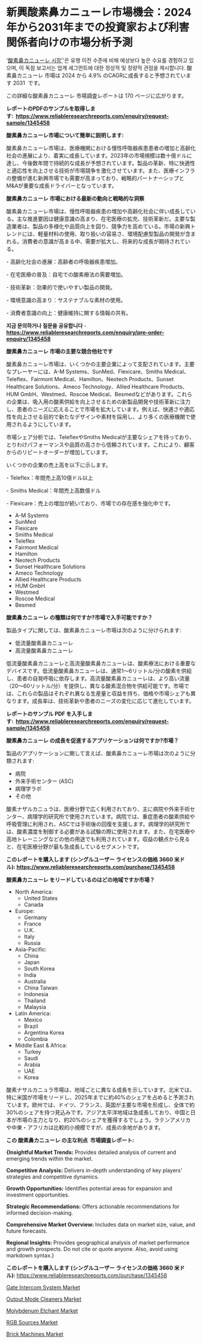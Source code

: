 <p><h1>新興酸素鼻カニューレ市場機会：2024年から2031年までの投資家および利害関係者向けの市場分析予測</h1></p><p>'<a href="https://www.reliableresearchreports.com/global-oxygen-nasal-cannula-market-r1345458?utm_campaign=110&utm_medium=36&utm_source=Github&utm_content=ia&utm_term=25102024&utm_id=oxygen-nasal-cannula">酸素鼻カニューレ 시장'</a>'은 유행 이전 수준에 비해 예상보다 높은 수요를 경험하고 있으며, 이 독점 보고서는 업계 세그먼트에 대한 정성적 및 정량적 관점을 제시합니다. 酸素鼻カニューレ 市場は 2024 から 4.9% のCAGRに成長すると予想されています 2031&nbsp; です。</p>
<p>この詳細な酸素鼻カニューレ 市場調査レポートは 170 ページに広がります。</p>
<p><strong>レポートのPDFのサンプルを取得します</strong><strong>:&nbsp;&nbsp;<a href="https://www.reliableresearchreports.com/enquiry/request-sample/1345458?utm_campaign=110&utm_medium=36&utm_source=Github&utm_content=ia&utm_term=25102024&utm_id=oxygen-nasal-cannula">https://www.reliableresearchreports.com/enquiry/request-sample/1345458</a></strong></p>
<p><strong>酸素鼻カニューレ市場について簡単に説明します:</strong></p>
<p><p>酸素鼻カニューレ市場は、医療機関における慢性呼吸器疾患患者の増加と高齢化社会の進展により、着実に成長しています。2023年の市場規模は数十億ドルに達し、今後数年間で持続的な成長が予想されています。製品の革新、特に快適性と適応性を向上させる技術が市場競争を激化させています。また、医療インフラの整備が進む新興市場でも需要が高まっており、戦略的パートナーシップとM&Aが重要な成長ドライバーとなっています。</p></p>
<p><strong>酸素鼻カニューレ 市場における最新の動向と戦略的な洞察</strong></p>
<p><p>酸素鼻カニューレ市場は、慢性呼吸器疾患の増加や高齢化社会に伴い成長している。主な推進要因は健康意識の高まり、在宅医療の拡充、技術革新だ。主要な製造業者は、製品の多様化や品質向上を図り、競争力を高めている。市場の新興トレンドには、軽量材料の使用、取り扱いの容易さ、環境配慮型製品の開発が含まれる。消費者の意識が高まる中、需要が拡大し、将来的な成長が期待されている。</p><p>- 高齢化社会の進展：高齢者の呼吸器疾患増加。</p><p>- 在宅医療の普及：自宅での酸素療法の需要増加。</p><p>- 技術革新：効果的で使いやすい製品の開発。</p><p>- 環境意識の高まり：サステナブルな素材の使用。</p><p>- 消費者意識の向上：健康維持に関する情報の共有。</p></p>
<p><strong>지금 문의하거나 질문을 공유합니다</strong><strong>&nbsp;</strong>-<strong><a href="https://www.reliableresearchreports.com/enquiry/pre-order-enquiry/1345458?utm_campaign=110&utm_medium=36&utm_source=Github&utm_content=ia&utm_term=25102024&utm_id=oxygen-nasal-cannula">https://www.reliableresearchreports.com/enquiry/pre-order-enquiry/1345458</a></strong></p>
<p><strong>酸素鼻カニューレ 市場の主要な競合他社です</strong></p>
<p><p>酸素鼻カニューレ市場は、いくつかの主要企業によって支配されています。主要なプレーヤーには、A-M Systems、SunMed、Flexicare、Smiths Medical、Teleflex、Fairmont Medical、Hamilton、Neotech Products、Sunset Healthcare Solutions、Ameco Technology、Allied Healthcare Products、HUM GmbH、Westmed、Roscoe Medical、Besmedなどがあります。これらの企業は、吸入用の酸素供給を向上させるための新製品開発や技術革新に注力し、患者のニーズに応えることで市場を拡大しています。例えば、快適さや適応性を向上させる目的で新たなデザインや素材を採用し、より多くの医療機関で使用されるようにしています。</p><p>市場シェア分析では、TeleflexやSmiths Medicalが主要なシェアを持っており、とりわけパフォーマンスや品質の高さから信頼されています。これにより、顧客からのリピートオーダーが増加しています。</p><p>いくつかの企業の売上高を以下に示します。</p><p>- Teleflex：年間売上高10億ドル以上</p><p>- Smiths Medical：年間売上高数億ドル</p><p>- Flexicare：売上の増加が続いており、市場での存在感を強化中です。</p></p>
<p><ul><li>A-M Systems</li><li>SunMed</li><li>Flexicare</li><li>Smiths Medical</li><li>Teleflex</li><li>Fairmont Medical</li><li>Hamilton</li><li>Neotech Products</li><li>Sunset Healthcare Solutions</li><li>Ameco Technology</li><li>Allied Healthcare Products</li><li>HUM GmbH</li><li>Westmed</li><li>Roscoe Medical</li><li>Besmed</li></ul></p>
<p><strong>酸素鼻カニューレ の種類は何ですか?市場で入手可能ですか？</strong></p>
<p>製品タイプに関しては、酸素鼻カニューレ市場は次のように分けられます:</p>
<p><ul><li>低流量酸素鼻カニューレ</li><li>高流量酸素鼻カニューレ</li></ul></p>
<p><p>低流量酸素鼻カニューレと高流量酸素鼻カニューレは、酸素療法における重要なデバイスです。低流量酸素鼻カニューレは、通常1〜6リットル/分の酸素を供給し、患者の自発呼吸に依存します。高流量酸素鼻カニューレは、より高い流量（20〜60リットル/分）を提供し、異なる酸素混合物を供給可能です。市場では、これらの製品はそれぞれ異なる生産量と収益を持ち、価格や市場シェアも異なります。成長率は、技術革新や患者のニーズの変化に応じて進化しています。</p></p>
<p><strong>レポートのサンプル PDF を入手します:&nbsp;</strong><strong>&nbsp;<a href="https://www.reliableresearchreports.com/enquiry/request-sample/1345458?utm_campaign=110&utm_medium=36&utm_source=Github&utm_content=ia&utm_term=25102024&utm_id=oxygen-nasal-cannula">https://www.reliableresearchreports.com/enquiry/request-sample/1345458</a></strong></p>
<p><strong>酸素鼻カニューレ の成長を促進するアプリケーションは何ですか?市場？</strong></p>
<p>製品のアプリケーションに関して言えば、酸素鼻カニューレ市場は次のように分類されます:</p>
<p><ul><li>病院</li><li>外来手術センター (ASC)</li><li>病理学ラボ</li><li>その他</li></ul></p>
<p><p>酸素ナザルカニュラは、医療分野で広く利用されており、主に病院や外来手術センター、病理学的研究所で使用されています。病院では、重症患者の酸素供給や呼吸管理に利用され、ASCでは手術後の回復を支援します。病理学的研究所では、酸素濃度を制御する必要がある試験の際に使用されます。また、在宅医療や高地トレーニングなどの他の用途でも利用されています。収益の観点から見ると、在宅医療分野が最も急成長しているセグメントです。</p></p>
<p><strong>このレポートを購入します (シングルユーザー ライセンスの価格 3660 米ドル):</strong><strong>&nbsp;<a href="https://www.reliableresearchreports.com/purchase/1345458?utm_campaign=110&utm_medium=36&utm_source=Github&utm_content=ia&utm_term=25102024&utm_id=oxygen-nasal-cannula">https://www.reliableresearchreports.com/purchase/1345458</a></strong></p>
<p><strong>酸素鼻カニューレ をリードしているのはどの地域ですか市場？</strong></p>
<p><ul>
    <li>
        North America:
        <ul>
            <li>United States</li>
            <li>Canada</li>
        </ul>
    </li>
    <li>
        Europe:
        <ul>
            <li>Germany</li>
            <li>France</li>
            <li>U.K.</li>
            <li>Italy</li>
            <li>Russia</li>
        </ul>
    </li>
    <li>
        Asia-Pacific:
        <ul>
            <li>China</li>
            <li>Japan</li>
            <li>South Korea</li>
            <li>India</li>
            <li>Australia</li>
            <li>China Taiwan</li>
            <li>Indonesia</li>
            <li>Thailand</li>
            <li>Malaysia</li>
        </ul>
    </li>
    <li>
        Latin America:
        <ul>
            <li>Mexico</li>
            <li>Brazil</li>
            <li>Argentina Korea</li>
            <li>Colombia</li>
        </ul>
    </li>
    <li>
        Middle East & Africa:
        <ul>
            <li>Turkey</li>
            <li>Saudi</li>
            <li>Arabia</li>
            <li>UAE</li>
            <li>Korea</li>
        </ul>
    </li>
    </ul></p>
<p><p>酸素ナサルカニュラ市場は、地域ごとに異なる成長を示しています。北米では、特に米国が市場をリードし、2025年までに約40%のシェアを占めると予測されています。欧州では、ドイツ、フランス、英国が主要な市場を形成し、全体で約30%のシェアを持つ見込みです。アジア太平洋地域は急成長しており、中国と日本が市場の主力となり、約20%のシェアを獲得するでしょう。ラテンアメリカや中東・アフリカは比較的小規模ですが、成長の余地があります。</p></p>
<p><strong>この 酸素鼻カニューレ の主な利点&nbsp; 市場調査レポート:</strong></p>
<p><strong>{Insightful Market Trends:</strong> Provides detailed analysis of current and emerging trends within the market.</p>
<p><strong>Competitive Analysis:</strong> Delivers in-depth understanding of key players' strategies and competitive dynamics.</p>
<p><strong>Growth Opportunities:</strong> Identifies potential areas for expansion and investment opportunities.</p>
<p><strong>Strategic Recommendations:</strong> Offers actionable recommendations for informed decision-making.</p>
<p><strong>Comprehensive Market Overview: </strong>Includes data on market size, value, and future forecasts.</p>
<p><strong>Regional Insights: </strong>Provides geographical analysis of market performance and growth prospects. Do not cite or quote anyone. Also, avoid using markdown syntax.}</p>
<p><strong>このレポートを購入します (シングルユーザー ライセンスの価格 3660 米ドル):&nbsp;</strong><a href="https://www.reliableresearchreports.com/purchase/1345458?utm_campaign=110&utm_medium=36&utm_source=Github&utm_content=ia&utm_term=25102024&utm_id=oxygen-nasal-cannula">https://www.reliableresearchreports.com/purchase/1345458</a></p>
<p><p><a href="https://issuu.com/reportprime-2/docs/gate-intercom-system-market-size-20_692cf7d66993d5?utm_campaign=110&utm_medium=36&utm_source=Github&utm_content=ia&utm_term=25102024&utm_id=oxygen-nasal-cannula">Gate Intercom System Market</a></p><p><a href="https://www.linkedin.com/pulse/global-output-mode-cleaners-market-product-types-applications-21ync?utm_campaign=110&utm_medium=36&utm_source=Github&utm_content=ia&utm_term=25102024&utm_id=oxygen-nasal-cannula">Output Mode Cleaners Market</a></p><p><a href="https://github.com/HeatherFernandez476/Market-Research-Report-List-1/blob/main/molybdenum-etchant-market.md?utm_campaign=110&utm_medium=36&utm_source=Github&utm_content=ia&utm_term=25102024&utm_id=oxygen-nasal-cannula">Molybdenum Etchant Market</a></p><p><a href="https://www.linkedin.com/pulse/regional-adaptations-global-rgb-sources-market-trends-overview-3jflc?utm_campaign=110&utm_medium=36&utm_source=Github&utm_content=ia&utm_term=25102024&utm_id=oxygen-nasal-cannula">RGB Sources Market</a></p><p><a href="https://issuu.com/reportprime-2/docs/brick-machines-market-size-2030.ppt_e2a0f1feb51161?utm_campaign=110&utm_medium=36&utm_source=Github&utm_content=ia&utm_term=25102024&utm_id=oxygen-nasal-cannula">Brick Machines Market</a></p></p>
<p>&nbsp;</p>